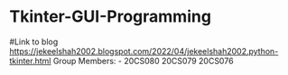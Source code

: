 # Tkinter-GUI-Programming
#Link to blog https://jekeelshah2002.blogspot.com/2022/04/jekeelshah2002.python-tkinter.html
Group Members: - 
  20CS080 
  20CS079 
  20CS076
